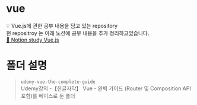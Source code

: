 # vue #
💡 Vue.js에 관한 공부 내용을 담고 있는 repository
<br>현 repositroy 는 아래 노션에 공부 내용을 추가 정리하고있습니다.
<br>[🔗 Notion study Vue.js](https://separate-chimpanzee-eab.notion.site/vue-js-976572170dee441f985644cf720b5536)

# 폴더 설명 #

> `udemy-vue-the-complete-guide`
<br>Udemy강의 -【한글자막】 Vue - 완벽 가이드 (Router 및 Composition API 포함)를 베이스로 둔 폴더
